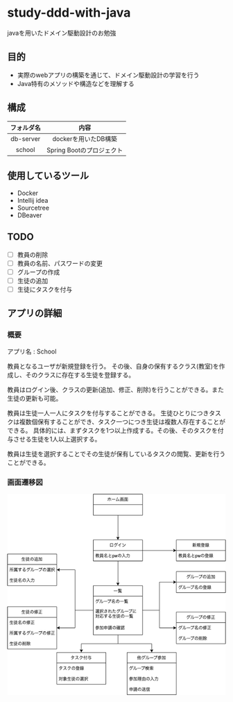 # study-ddd-with-java
javaを用いたドメイン駆動設計のお勉強

## 目的

- 実際のwebアプリの構築を通じて、ドメイン駆動設計の学習を行う
- Java特有のメソッドや構造などを理解する

## 構成

|フォルダ名|内容|
| :--: | :--: |
| db-server | dockerを用いたDB構築 |
| school | Spring Bootのプロジェクト |

## 使用しているツール

- Docker
- Intellij idea
- Sourcetree
- DBeaver

## TODO

- [ ] 教員の削除
- [ ] 教員の名前、パスワードの変更
- [ ] グループの作成
- [ ] 生徒の追加
- [ ] 生徒にタスクを付与

## アプリの詳細

### 概要

アプリ名 : School

教員となるユーザが新規登録を行う。
その後、自身の保有するクラス(教室)を作成し、そのクラスに存在する生徒を登録する。

教員はログイン後、クラスの更新(追加、修正、削除)を行うことができる。また生徒の更新も可能。

教員は生徒一人一人にタスクを付与することができる。
生徒ひとりにつきタスクは複数個保有することができ、タスク一つにつき生徒は複数人存在することができる。
具体的には、まずタスクを1つ以上作成する。その後、そのタスクを付与させる生徒を1人以上選択する。

教員は生徒を選択することでその生徒が保有しているタスクの閲覧、更新を行うことができる。

### 画面遷移図

<img src="img/画面遷移図.png">
